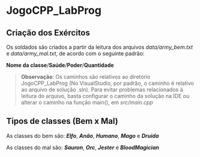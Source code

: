 # JogoCPP_LabProg

## Criação dos Exércitos

Os soldados são criados a partir da leitura dos arquivos *data/army_bem.txt* e *data/army_mal.txt*, de acordo com o seguinte padrão:

**Nome da classe**/**Saúde**/**Poder**/**Quantidade**

> **Observação**: Os caminhos são relativos ao diretório JogoCPP_LabProg (No VisualStudio, por padrão, o caminho é relativo ao arquivo de solução .sln).
> Para evitar problemas relacionados à leitura do arquivo, basta configurar o caminho da solução na IDE ou alterar o caminho na função main(), em *src/main.cpp*

## Tipos de classes (Bem x Mal)

As classes do bem são: ***Elfo***, ***Anão***, ***Humano***, ***Mago*** e ***Druida***

As classes do mal são: ***Sauron***, ***Orc***, ***Jester*** e ***BloodMagician***
